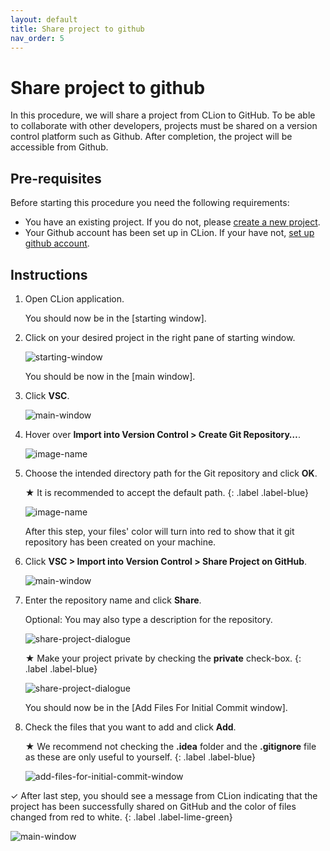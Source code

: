 ```yaml
---
layout: default
title: Share project to github
nav_order: 5
---
```


# Share project to github

In this procedure, we will share a project from CLion to GitHub. To be able to collaborate with other developers, projects must be shared on a version control platform such as Github. After completion, the project will be accessible from Github.

## Pre-requisites

Before starting this procedure you need the following requirements:

* You have an existing project. If you do not, please [create a new project](https://amirashvins.github.io/how-to-use-CLion/docs/PROC1-Create-a-new-project/).
* Your Github account has been set up in CLion. If your have not, [set up github account](https://amirashvins.github.io/how-to-use-CLion/docs/PROC3-Setup-github/).

## Instructions

1. Open CLion application.

    You should now be in the [starting window].

2. Click on your desired project in the right pane of starting window.

    ![starting-window](https://github.com/AmirAshvins/how-to-use-CLion/blob/gh-pages/assets/images/proc4-image1.png?raw=true "Starting window")

    You should be now in the [main window].

3. Click **VSC**.

    ![main-window](https://github.com/AmirAshvins/how-to-use-CLion/blob/gh-pages/assets/images/proc4-image2.png?raw=true "Main window" )

4. Hover over **Import into Version Control > Create Git Repository…**.

    ![image-name](https://github.com/AmirAshvins/how-to-use-CLion/blob/gh-pages/assets/images/proc4-image3.png?raw=true)

5. Choose the intended directory path for the Git repository and click **OK**.
  
    ★ It is recommended to accept the default path.
    {: .label .label-blue}

    ![image-name](https://github.com/AmirAshvins/how-to-use-CLion/blob/gh-pages/assets/images/proc4-image5.png?raw=true "Starting window")

    After this step, your files' color will turn into red to show that it git repository has been created on your machine.

6. Click **VSC > Import into Version Control > Share Project on GitHub**.

    ![main-window](https://github.com/AmirAshvins/how-to-use-CLion/blob/gh-pages/assets/images/proc4-image6.png?raw=true "Main window")

7. Enter the repository name and click **Share**.

    Optional: You may also type a description for the repository.

    ![share-project-dialogue](https://github.com/AmirAshvins/how-to-use-CLion/blob/gh-pages/assets/images/proc4-image7.png?raw=true "Share project dialogue")

    ★ Make your project private by checking the **private** check-box.
    {: .label .label-blue}

    ![share-project-dialogue](https://github.com/AmirAshvins/how-to-use-CLion/blob/gh-pages/assets/images/proc4-image8.png?raw=true "Share project dialogue")

    You should now be in the [Add Files For Initial Commit window].

8. Check the files that you want to add and click **Add**.

    ★ We recommend not checking the **.idea** folder and the **.gitignore** file as these are only useful to yourself.
    {: .label .label-blue}

    ![add-files-for-initial-commit-window](https://github.com/AmirAshvins/how-to-use-CLion/blob/gh-pages/assets/images/proc4-image9.png?raw=true "Add Files For Initial Commit window")

✓ After last step, you should see a message from CLion indicating that the project has been successfully shared on GitHub and the color of files changed from red to white.
{: .label .label-lime-green}

![main-window](https://github.com/AmirAshvins/how-to-use-CLion/blob/gh-pages/assets/images/proc4-image10.png?raw=true "Main window")
